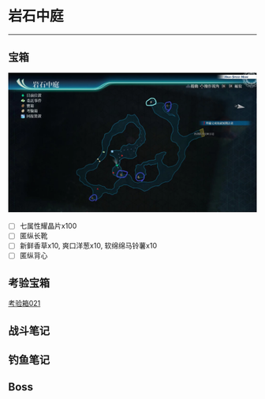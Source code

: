 # 岩石中庭

---

## 宝箱

![岩石中庭](../images/map/岩石中庭.png)

- [ ] 七属性耀晶片x100
- [ ] 匿纵长靴
- [ ] 新鲜香草x10, 爽口洋葱x10, 软绵绵马铃薯x10
- [ ] 匿纵背心

## 考验宝箱

[考验箱021](/game/TheLegendOfHeroes/SenNoKiseki4/ordeal/021.md)

## 战斗笔记



## 钓鱼笔记



## Boss